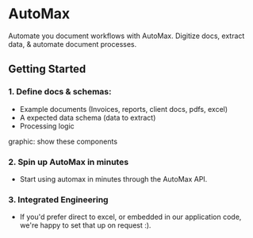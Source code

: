 # AutoMax

Automate you document workflows with AutoMax. Digitize docs, extract data, & automate document processes. 

## Getting Started

### 1. Define docs & schemas:

- Example documents (Invoices, reports, client docs, pdfs, excel)
- A expected data schema (data to extract)
 - Processing logic

graphic: show these components

### 2. Spin up AutoMax in minutes

- Start using automax in minutes through the AutoMax API.

### 3. Integrated Engineering

- If you'd prefer direct to excel, or embedded in our application code, we're happy to set that up on request :).


